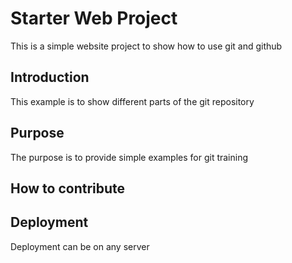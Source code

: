 # Starter Web Project

This is a simple website project to show how to use git and github

## Introduction
This example is to show different parts of the git repository

## Purpose

The purpose is to provide simple examples for git training

## How to contribute

## Deployment

Deployment can be on any server